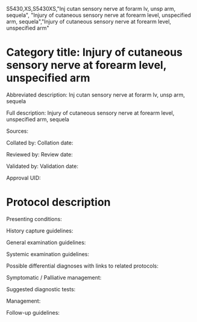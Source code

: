 S5430,XS,S5430XS,"Inj cutan sensory nerve at forarm lv, unsp arm, sequela", "Injury of cutaneous sensory nerve at forearm level, unspecified arm, sequela","Injury of cutaneous sensory nerve at forearm level, unspecified arm"
# Category title: Injury of cutaneous sensory nerve at forearm level, unspecified arm

Abbreviated description: Inj cutan sensory nerve at forarm lv, unsp arm, sequela

Full description: Injury of cutaneous sensory nerve at forearm level, unspecified arm, sequela

Sources:

Collated by:
Collation date:

Reviewed by:
Review date:

Validated by:
Validation date:

Approval UID:

# Protocol description

Presenting conditions:

History capture guidelines:

General examination guidelines:

Systemic examination guidelines:

Possible differential diagnoses with links to related protocols:

Symptomatic / Palliative management:

Suggested diagnostic tests:

Management:

Follow-up guidelines:
